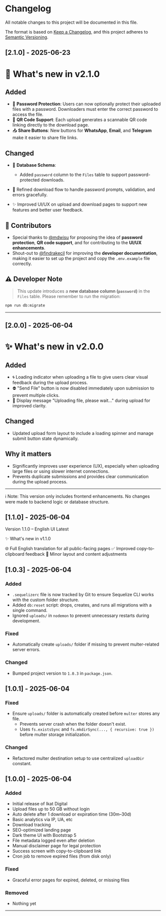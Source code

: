 # Changelog

All notable changes to this project will be documented in this file.

The format is based on [Keep a Changelog](https://keepachangelog.com/en/1.1.0/),
and this project adheres to [Semantic Versioning](https://semver.org/).

## [2.1.0] - 2025-06-23

# 🔐 What's new in v2.1.0

## Added

* 🔑 **Password Protection**: Users can now optionally protect their uploaded files with a password. Downloaders must enter the correct password to access the file.
* 📱 **QR Code Support**: Each upload generates a scannable QR code linking directly to the download page.
* 📤 **Share Buttons**: New buttons for **WhatsApp**, **Email**, and **Telegram** make it easier to share file links.

## Changed

* 💾 **Database Schema**:

  * Added `password` column to the `Files` table to support password-protected downloads.
* 🧩 Refined download flow to handle password prompts, validation, and errors gracefully.
* ✨ Improved UI/UX on upload and download pages to support new features and better user feedback.

## 👥 Contributors

* Special thanks to [@mdwisu](https://github.com/mdwisu) for proposing the idea of **password protection**, **QR code support**, and for contributing to the **UI/UX enhancements**.
* Shout-out to [@findrakecil](https://github.com/findrakecil) for improving the **developer documentation**, making it easier to set up the project and copy the `.env.example` file correctly.

## ⚠️ Developer Note

> This update introduces a **new database column (`password`)** in the `Files` table.
> Please remember to run the migration:

```bash
npm run db:migrate
```

---

## [2.0.0] - 2025-06-04

# ✨ What's new in v2.0.0

## Added
- 🌀 Loading indicator when uploading a file to give users clear visual feedback during the upload process.
- ⛔ "Send File" button is now disabled immediately upon submission to prevent multiple clicks.
- 📢 Display message "Uploading file, please wait..." during upload for improved clarity.

## Changed
- Updated upload form layout to include a loading spinner and manage submit button state dynamically.

## Why it matters
- Significantly improves user experience (UX), especially when uploading large files or using slower internet connections.
- Prevents duplicate submissions and provides clear communication during the upload process.

---

ℹ️ Note:
This version only includes frontend enhancements. No changes were made to backend logic or database structure.

## [1.1.0] - 2025-06-04

Version 1.1.0 – English UI Latest

✨ What's new in v1.1.0

🌐 Full English translation for all public-facing pages
✅ Improved copy-to-clipboard feedback
🎯 Minor layout and content adjustments


## [1.0.3] - 2025-06-04

### Added
- `.sequelizerc` file is now tracked by Git to ensure Sequelize CLI works with the custom folder structure.
- Added `db:reset` script: drops, creates, and runs all migrations with a single command.
- Ignored `uploads/` in `nodemon` to prevent unnecessary restarts during development.

### Fixed
- Automatically create `uploads/` folder if missing to prevent multer-related server errors.

### Changed
- Bumped project version to `1.0.3` in `package.json`.


## [1.0.1] - 2025-06-04

### Fixed
- Ensure `uploads/` folder is automatically created before `multer` stores any file.
  - Prevents server crash when the folder doesn't exist.
  - Uses `fs.existsSync` and `fs.mkdirSync(..., { recursive: true })` before multer storage initialization.

### Changed
- Refactored multer destination setup to use centralized `uploadDir` constant.


## [1.0.0] - 2025-06-04

### Added
- Initial release of Ikat Digital
- Upload files up to 50 GB without login
- Auto delete after 1 download or expiration time (30m–30d)
- Basic analytics via IP, UA, etc
- Download tracking
- SEO-optimized landing page
- Dark theme UI with Bootstrap 5
- File metadata logged even after deletion
- Manual disclaimer page for legal protection
- Success screen with copy-to-clipboard link
- Cron job to remove expired files (from disk only)

### Fixed
- Graceful error pages for expired, deleted, or missing files

### Removed
- Nothing yet

---
